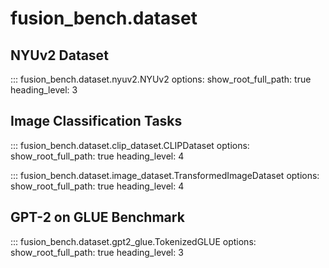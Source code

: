 # fusion_bench.dataset

## NYUv2 Dataset

::: fusion_bench.dataset.nyuv2.NYUv2
    options:
        show_root_full_path: true
        heading_level: 3


## Image Classification Tasks

::: fusion_bench.dataset.clip_dataset.CLIPDataset
    options:
        show_root_full_path: true
        heading_level: 4

::: fusion_bench.dataset.image_dataset.TransformedImageDataset
    options:
        show_root_full_path: true
        heading_level: 4

## GPT-2 on GLUE Benchmark

::: fusion_bench.dataset.gpt2_glue.TokenizedGLUE
    options:
        show_root_full_path: true
        heading_level: 3
